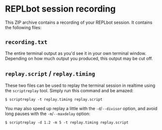 # REPLbot session recording

This ZIP archive contains a recording of your REPLbot session.
It contains the following files:

## `recording.txt`
The entire terminal output as you'd see it in your own terminal window. 
Depending on how much output you produced, this output may be cut off.

## `replay.script` / `replay.timing`
These two files can be used to replay the terminal session in realtime using
the `scriptreplay` tool. Simply run this command and be amazed:

```
$ scriptreplay -t replay.timing replay.script
```

You may also speed up replay a little with the `-d`/`--divisor` option, and avoid
long pauses with the `-m`/`--maxdelay` option:

```
$ scriptreplay -d 1.2 -m 5 -t replay.timing replay.script
```
